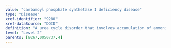 ```yaml
---
value: "carbamoyl phosphate synthetase I deficiency disease"
type: "Disease"
xref-identifier: "9280"
xref-dataSource: "DOID"
definition: "A urea cycle disorder that involves accumulation of ammonia in the blood.|OMIM mapping confirmed by DO. [SN]."
level: "Level 2"
parents: [9267,0050737,4]
---
```

